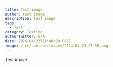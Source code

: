 ```yaml
---
title: Test image
author: Test image
description: Test image
tags:
  - Test
category: Testing
authorTwitter: N/A
date: 2024-04-23T14:40:00.000Z
image: /src/content/images/2024-04-23_07-59.png
---
```

Test image
